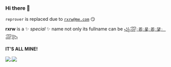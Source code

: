 ### Hi there 👋


`reprover` is replaced due to [`rxrw@me.com`](mailto:rxrw@me.com) 😏


**rxrw** is a ✨ _special_ ✨ name not only its fullname can be [`꧁꫞꯭若꯭꯭꯭星꯭꯭꯭若꯭꯭꯭望꯭꯭꯭꫞꧂`](https://rxrw.me)


**IT'S ALL MINE!**

<a href="https://github.com/rxrw/github-readme-stats">
  <img align="center" src="https://github-readme-rxrw.vercel.app/api?username=rxrw&theme=solarized-dark&show_icons=true" />
</a>
<a href="https://github.com/rxrw/github-readme-stats">
  <img align="center" src="https://github-readme-rxrw.vercel.app/api/top-langs/?username=rxrw&layout=compact&theme=solarized-dark" />
</a>

